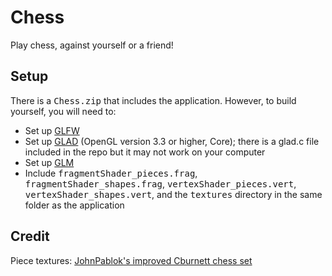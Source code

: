 # Chess
Play chess, against yourself or a friend!

## Setup
There is a <kbd>Chess.zip</kbd> that includes the application. However, to build yourself, you will need to:
- Set up [GLFW](https://www.glfw.org/download.html)
- Set up [GLAD](https://glad.dav1d.de/) (OpenGL version 3.3 or higher, Core); there is a glad.c file included in the repo but it may not work on your computer
- Set up [GLM](https://glm.g-truc.net/0.9.8/index.html)
- Include <kbd>fragmentShader_pieces.frag</kbd>, <kbd>fragmentShader_shapes.frag</kbd>, <kbd>vertexShader_pieces.vert</kbd>, <kbd>vertexShader_shapes.vert</kbd>, and the <kbd>textures</kbd> directory in the same folder as the application

## Credit
Piece textures: [JohnPablok's improved Cburnett chess set](https://opengameart.org/content/chess-pieces-and-board-squares)
